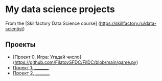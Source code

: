 # My data science projects
From the [Skillfactory Data Science course] (https://skillfactory.ru/data-scientist)

## Проекты

* [Проект 0. Игра: Угадай число] (https://github.com/FilatovSFDC/FilDC/blob/main/game.py)
* [Проект 1. _______](___)
* [Проект 2. _______](___)
